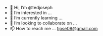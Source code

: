- 👋 Hi, I’m @tedjoseph
- 👀 I’m interested in ...
- 🌱 I’m currently learning ...
- 💞️ I’m looking to collaborate on ...
- 📫 How to reach me ... tjose08@gmail.com

<!---
tedjoseph/tedjoseph is a ✨ special ✨ repository because its `README.md` (this file) appears on your GitHub profile.
You can click the Preview link to take a look at your changes.
--->
